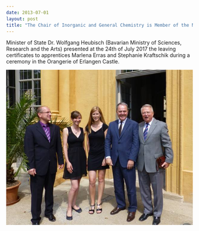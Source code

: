 ```yaml
---
date: 2013-07-01
layout: post
title: "The Chair of Inorganic and General Chemistry is Member of the Newly Funded BDS-AzubiAkademie at Erlangen (BDS-apprentice-academy)"
---
```


Minister of State Dr. Wolfgang Heubisch (Bavarian Ministry of Sciences, Research and the Arts) presented at the 24th of July 2017 the leaving certificates to apprentices Marlena Erras and Stephanie Kraftschik during a ceremony in the Orangerie of Erlangen Castle.

![From left to right: Dr. Jörg Sutter (Instructor), Marlena Erras and Stephanie Kraftschik,  Dr. Wolfgang Heubisch, Dr. Matthias Moll (Instructor)](/assets/img/news_clip_image002.jpg)